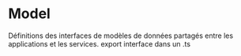 # Model
Définitions des interfaces de modèles de données partagés entre les applications et les services.
export interface dans un .ts